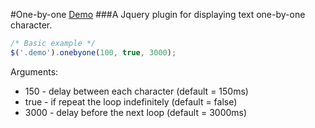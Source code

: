 #One-by-one <a href="http://smiled0g.github.io/onebyone/">Demo</a>
###A Jquery plugin for displaying text one-by-one character.

```javascript
/* Basic example */
$('.demo').onebyone(100, true, 3000);

```

Arguments:
* 150  - delay between each character (default = 150ms)
* true - if repeat the loop indefinitely (default = false)
* 3000 - delay before the next loop (default = 3000ms)
